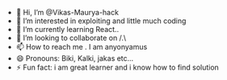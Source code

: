 - 👋 Hi, I’m @Vikas-Maurya-hack
- 👀 I’m interested in exploiting and little much coding 
- 🌱 I’m currently learning React..
- 💞️ I’m looking to collaborate on /.\
- 📫 How to reach me . I am anyonyamus 
- 😄 Pronouns: Biki, Kalki, jakas etc...
- ⚡ Fun fact: i am great learner and i know how to find solution 

<!---
Vikas-Maurya-hack/Vikas-Maurya-hack is a ✨ special ✨ repository because its `README.md` (this file) appears on your GitHub profile.
You can click the Preview link to take a look at your changes.
--->
